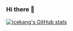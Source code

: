 ### Hi there 👋
[![icekang's GitHub stats](https://github-readme-stats.vercel.app/api?username=icekang)](https://github.com/anuraghazra/github-readme-stats)

<!--
**icekang/icekang** is a ✨ _special_ ✨ repository because its `README.md` (this file) appears on your GitHub profile.

Here are some ideas to get you started:

- 🔭 I’m currently working on ...
- 🌱 I’m currently learning ...
- 👯 I’m looking to collaborate on ...
- 🤔 I’m looking for help with ...
- 💬 Ask me about ...
- 📫 How to reach me: ...
- 😄 Pronouns: ...
- ⚡ Fun fact: ...
-->
